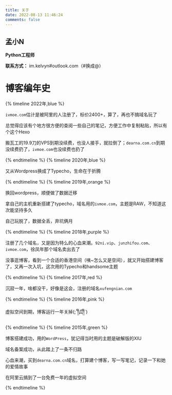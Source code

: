 ```yaml
---
title: 关于
date: 2022-08-13 11:46:24
comments: false
---
```


## 孟小N

**Python工程师**

**联系方式：** im.kelvyn#outlook.com（#换成@）

# 博客编年史

{% timeline 2022年,blue %}
<!-- timeline 09月 -->
`ivmoe.com`估计是被阿里的人注册了，标价2400+，算了，再也不搞域名玩了
<!-- endtimeline -->
<!-- timeline 08月 -->
总觉得应该有个地方很方便的查阅一些自己的笔记，方便工作中复制粘贴，所以有个这个Hexo
<!-- endtimeline -->
<!-- timeline 06月 -->
搬瓦工的19.9刀的VPS到期没续费，也没人接手，就拉倒了；`dearna.com.cn`到期没续费扔了，`ivmoe.com`也没续费也扔了
<!-- endtimeline -->
{% endtimeline %}
{% timeline 2020年,blue %}
<!-- timeline 10月 -->
又从Wordpress换成了Typecho，生命在于折腾
<!-- endtimeline -->
{% endtimeline %}
{% timeline 2019年,orange %}
<!-- timeline 08月 -->
换回wordpress，顺便做了数据迁移
<!-- endtimeline -->
<!-- timeline 06月 -->
拿自己的主机重新搭建了typecho，域名用的`ivmoe.com`，主题是RAW，不知道这次能坚持多久
<!-- endtimeline -->
<!-- timeline 04月 -->
自己玩脱了，数据全丢，弃坑俩月
<!-- endtimeline -->
{% endtimeline %}
{% timeline 2018年,purple %}
<!-- timeline 06月 -->
注册了几个域名，又是因为特么的心血来潮。`92ni.vip`、`junzhifou.com`、`ivmoe.com`，徐凤年那个域名卖出去了
<!-- endtimeline -->
<!-- timeline 04月 -->
没事逛博客，看到一个合适的香港空间（咦~怎么又是空间），就又开始搭建博客了，又再一次入坑，这次用的Typecho和handsome主题
<!-- endtimeline -->
{% endtimeline %}
{% timeline 2017年,red %}
<!-- timeline 整年 -->
沉寂一年，啥都没干，好像是这会，注册的域名`xufengnian.com`
<!-- endtimeline -->
{% endtimeline %}
{% timeline 2016年,pink %}
<!-- timeline 05月 -->
虚拟空间到期，博客运行一年关掉(;´༎ຶД༎ຶ\`)
<!-- endtimeline -->
{% endtimeline %}
{% timeline 2015年,green %}
<!-- timeline 08月 -->
博客搭建成功，用的`WordPress`，犹记得当时用的主题是破解版的XIU
<!-- endtimeline -->
<!-- timeline 07月 -->
域名备案成功，从此踏上了一条不归路
<!-- endtimeline -->
<!-- timeline 05月 -->
心血来潮，买到`dearna.com.cn`域名，打算建个博客，写一写笔记，记录一下和她的爱情故事
<!-- endtimeline -->
<!-- timeline 05月 -->
在阿里云搞到了一台免费一年的虚拟空间
<!-- endtimeline -->
{% endtimeline %}